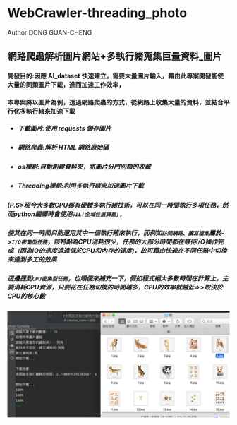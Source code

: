 # WebCrawler-threading_photo                                          
Author:DONG GUAN-CHENG
## 網路爬蟲解析圖片網站+多執行緒蒐集巨量資料_圖片
#### 開發目的:因應 AI_dataset 快速建立，需要大量圖片輸入，藉由此專案開發能使大量的同類圖片下載，進而加速工作效率，
#### 本專案將以圖片為例，透過網路爬蟲的方式，從網路上收集大量的資料，並結合平行化多執行緒來加速下載
* ##### 下載圖片:使用 requests 儲存圖片
* ##### 網路爬蟲:解析 HTML 網路原始碼
* ##### os模組:自動創建資料夾，將圖片分門別類的收藏
* ##### Threading模組:利用多執行緒來加速圖片下載
##### (P.S>現今大多數CPU都有硬體多執行緒技術，可以在同一時間執行多項任務，然而python編譯時會使用```GIL(全域性直譯器)```，
##### 使其在同一時間只能運用其中一個執行緒來執行，而例如```訪問網路、讀寫檔案```屬於->```I/O密集型任務```，該特點為CPU消耗很少，任務的大部分時間都在等待I/O操作完成（因為IO的速度遠遠低於CPU和內存的速度)，故可藉由快速在不同任務中切換來達到多工的效果

##### 這邊提到```CPU密集型任務```，也順便來補充一下，假如程式絕大多數時間在計算上，主要消耗CPU資源，只要花在任務切換的時間越多，CPU的效率就越低=>>取決於CPU的核心數

![error](https://github.com/DONG-GUAN-CHENG/WebCrawler-threading_photo/blob/master/result.png)

